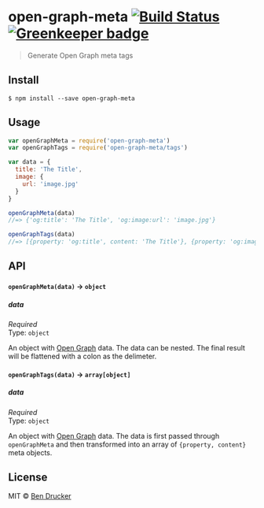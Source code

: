 # open-graph-meta [![Build Status](https://travis-ci.org/bendrucker/open-graph-meta.svg?branch=master)](https://travis-ci.org/bendrucker/open-graph-meta) [![Greenkeeper badge](https://badges.greenkeeper.io/bendrucker/open-graph-meta.svg)](https://greenkeeper.io/)

> Generate Open Graph meta tags


## Install

```
$ npm install --save open-graph-meta
```


## Usage

```js
var openGraphMeta = require('open-graph-meta')
var openGraphTags = require('open-graph-meta/tags')

var data = {
  title: 'The Title',
  image: {
    url: 'image.jpg'
  }
}

openGraphMeta(data)
//=> {'og:title': 'The Title', 'og:image:url': 'image.jpg'}

openGraphTags(data)
//=> [{property: 'og:title', content: 'The Title'}, {property: 'og:image:url', content: 'image.jpg'}]
```

## API

#### `openGraphMeta(data)` -> `object`

##### data

*Required*  
Type: `object`

An object with [Open Graph](http://ogp.me/) data. The data can be nested. The final result will be flattened with a colon as the delimeter.

#### `openGraphTags(data)` -> `array[object]`

##### data

*Required*  
Type: `object`

An object with [Open Graph](http://ogp.me/) data. The data is first passed through `openGraphMeta` and then transformed into an array of `{property, content}` meta objects.


## License

MIT © [Ben Drucker](http://bendrucker.me)
